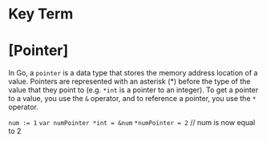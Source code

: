 # Key Term

# [Pointer]
In Go, a `pointer` is a data type that stores the memory address location of a value. 
Pointers are represented with an asterisk (*) before the type of the value that they 
point to (e.g. `*int` is a pointer to an integer). To get a pointer to a value, you 
use the `&` operator, and to reference a pointer, you use the `*` operator.

`num := 1`
`var numPointer *int = &num`
`*numPointer = 2`
// num is now equal to 2